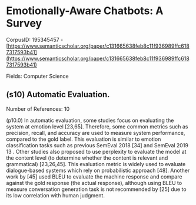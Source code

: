 # Emotionally-Aware Chatbots: A Survey

CorpusID: 195345457 - [https://www.semanticscholar.org/paper/c131665638feb8c11f936989ffc6187317593b41](https://www.semanticscholar.org/paper/c131665638feb8c11f936989ffc6187317593b41)

Fields: Computer Science

## (s10) Automatic Evaluation.
Number of References: 10

(p10.0) In automatic evaluation, some studies focus on evaluating the system at emotion level [23,65]. Therefore, some common metrics such as precision, recall, and accuracy are used to measure system performance, compared to the gold label. This evaluation is similar to emotion classification tasks such as previous SemEval 2018 [34] and SemEval 2019 13 . Other studies also proposed to use perplexity to evaluate the model at the content level (to determine whether the content is relevant and grammatical) [23,26,45]. This evaluation metric is widely used to evaluate dialogue-based systems which rely on probabilistic approach [48]. Another work by [45] used BLEU to evaluate the machine response and compare against the gold response (the actual response), although using BLEU to measure conversation generation task is not recommended by [25] due to its low correlation with human judgment.
